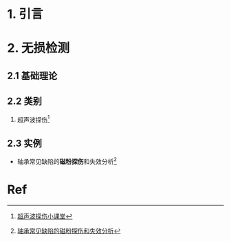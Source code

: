 # 1. 引言 


# 2. 无损检测 
## 2.1 基础理论 


## 2.2 类别 
1. 超声波探伤[^1]

## 2.3 实例
- 轴承常见缺陷的**磁粉探伤**和失效分析[^2]

# Ref 

[^1]: [超声波探伤小课堂](https://mp.weixin.qq.com/s/ahEAeJ811CJ99eglTjVriA)

[^2]: [轴承常见缺陷的磁粉探伤和失效分析](https://mp.weixin.qq.com/s/rWQM1M5Oj2SsxtWDbrft_Q)
